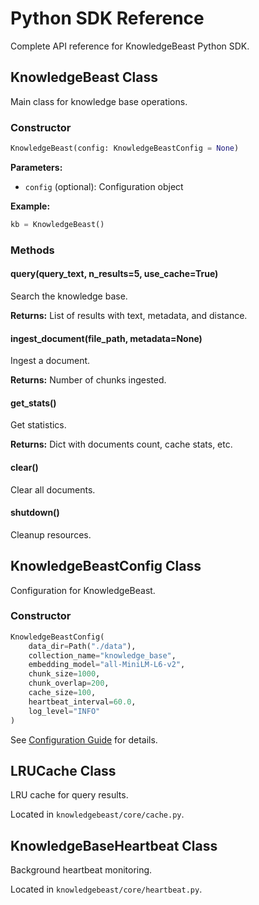 # Python SDK Reference

Complete API reference for KnowledgeBeast Python SDK.

## KnowledgeBeast Class

Main class for knowledge base operations.

### Constructor

```python
KnowledgeBeast(config: KnowledgeBeastConfig = None)
```

**Parameters:**
- `config` (optional): Configuration object

**Example:**
```python
kb = KnowledgeBeast()
```

### Methods

#### query(query_text, n_results=5, use_cache=True)

Search the knowledge base.

**Returns:** List of results with text, metadata, and distance.

#### ingest_document(file_path, metadata=None)

Ingest a document.

**Returns:** Number of chunks ingested.

#### get_stats()

Get statistics.

**Returns:** Dict with documents count, cache stats, etc.

#### clear()

Clear all documents.

#### shutdown()

Cleanup resources.

## KnowledgeBeastConfig Class

Configuration for KnowledgeBeast.

### Constructor

```python
KnowledgeBeastConfig(
    data_dir=Path("./data"),
    collection_name="knowledge_base",
    embedding_model="all-MiniLM-L6-v2",
    chunk_size=1000,
    chunk_overlap=200,
    cache_size=100,
    heartbeat_interval=60.0,
    log_level="INFO"
)
```

See [Configuration Guide](../getting-started/configuration.md) for details.

## LRUCache Class

LRU cache for query results.

Located in `knowledgebeast/core/cache.py`.

## KnowledgeBaseHeartbeat Class

Background heartbeat monitoring.

Located in `knowledgebeast/core/heartbeat.py`.

